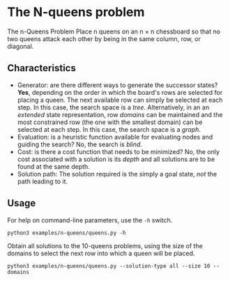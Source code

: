 # The N-queens problem

The n-Queens Problem Place n queens on an n × n chessboard so that no two queens
attack each other by being in the same column, row, or diagonal.

## Characteristics

- Generator: are there different ways to generate the successor states? **Yes**,
  depending on the order in which the board's rows are selected for placing a
  queen. The next available row can simply be selected at each step. In this
  case, the search space is a _tree_.
  Alternatively, in an an _extended_ state representation, row _domains_ can be
  maintained and the most constrained row (the one with the smallest domain) can
  be selected at each step. In this case, the search space is a _graph_.
- Evaluation: is a heuristic function available for evaluating nodes and
  guiding the search? No, the search is _blind_.
- Cost: is there a cost function that needs to be minimized? No, the only cost
  associated with a solution is its _depth_ and all solutions are to be found
  at the same depth.
- Solution path: The solution required is the simply a goal state, _not_ the
  path leading to it.

## Usage

For help on command-line parameters, use the `-h` switch.

    python3 examples/n-queens/queens.py -h

Obtain all solutions to the 10-queens problems, using the size of the domains to
select the next row into which a queen will be placed.

    python3 examples/n-queens/queens.py --solution-type all --size 10 --domains
